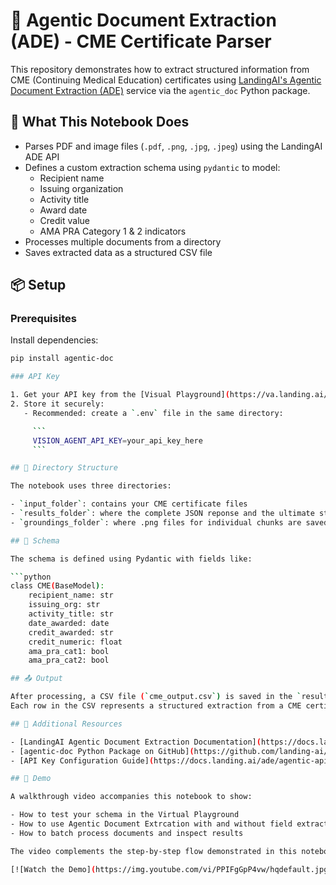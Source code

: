 

# 🧠 Agentic Document Extraction (ADE) - CME Certificate Parser

This repository demonstrates how to extract structured information from CME (Continuing Medical Education) certificates using [LandingAI's Agentic Document Extraction (ADE)](https://docs.landing.ai/ade/ade-overview) service via the `agentic_doc` Python package.

## 📌 What This Notebook Does

- Parses PDF and image files (`.pdf`, `.png`, `.jpg`, `.jpeg`) using the LandingAI ADE API
- Defines a custom extraction schema using `pydantic` to model:
  - Recipient name
  - Issuing organization
  - Activity title
  - Award date
  - Credit value
  - AMA PRA Category 1 & 2 indicators
- Processes multiple documents from a directory
- Saves extracted data as a structured CSV file

## 📦 Setup

### Prerequisites

Install dependencies:

```bash
pip install agentic-doc

### API Key

1. Get your API key from the [Visual Playground](https://va.landing.ai/settings/api-key)
2. Store it securely:
   - Recommended: create a `.env` file in the same directory:

     ```
     VISION_AGENT_API_KEY=your_api_key_here
     ```

## 📁 Directory Structure

The notebook uses three directories:

- `input_folder`: contains your CME certificate files  
- `results_folder`: where the complete JSON reponse and the ultimate structured `.csv` outputs are saved 
- `groundings_folder`: where .png files for individual chunks are saved 

## 🧩 Schema

The schema is defined using Pydantic with fields like:

```python
class CME(BaseModel):
    recipient_name: str
    issuing_org: str
    activity_title: str
    date_awarded: date
    credit_awarded: str
    credit_numeric: float
    ama_pra_cat1: bool
    ama_pra_cat2: bool

## 📤 Output

After processing, a CSV file (`cme_output.csv`) is saved in the `results_folder` directory.  
Each row in the CSV represents a structured extraction from a CME certificate, including fields like recipient name, issuing organization, date awarded, credit type, and credit amount.

## 🧠 Additional Resources

- [LandingAI Agentic Document Extraction Documentation](https://docs.landing.ai/ade/ade-overview)  
- [agentic-doc Python Package on GitHub](https://github.com/landing-ai/agentic-doc)  
- [API Key Configuration Guide](https://docs.landing.ai/ade/agentic-api-key)

## 🎥 Demo

A walkthrough video accompanies this notebook to show:

- How to test your schema in the Virtual Playground
- How to use Agentic Document Extrcation with and without field extraction
- How to batch process documents and inspect results

The video complements the step-by-step flow demonstrated in this notebook.

[![Watch the Demo](https://img.youtube.com/vi/PPIFgGpP4vw/hqdefault.jpg)](https://www.youtube.com/watch?v=PPIFgGpP4vw)